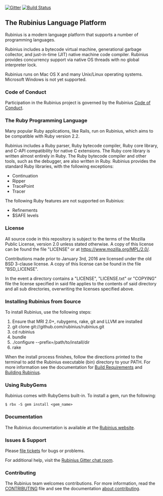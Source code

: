 [![Gitter](https://badges.gitter.im/Join%20Chat.svg)](https://gitter.im/rubinius/rubinius?utm_source=badge&utm_medium=badge&utm_campaign=pr-badge) [![Build Status](https://travis-ci.org/rubinius/rubinius.svg?branch=master)](https://travis-ci.org/rubinius/rubinius)

## The Rubinius Language Platform

Rubinius is a modern language platform that supports a number of programming
languages.

Rubinius includes a bytecode virtual machine, generational garbage collector,
and just-in-time (JIT) native machine code compiler. Rubinius provides
concurrency support via native OS threads with no global interpreter lock.

Rubinius runs on Mac OS X and many Unix/Linux operating systems.  Microsoft
Windows is not yet supported.

### Code of Conduct

Participation in the Rubinius project is governed by the Rubinius [Code of
Conduct](http://rubinius.com/code-of-conduct/).

### The Ruby Programming Language

Many popular Ruby applications, like Rails, run on Rubinius, which aims to be
compatible with Ruby version 2.2.

Rubinius includes a Ruby parser, Ruby bytecode compiler, Ruby core library,
and C-API compatibility for native C extensions. The Ruby core library is
written almost entirely in Ruby. The Ruby bytecode compiler and other tools,
such as the debugger, are also written in Ruby.  Rubinius provides the
standard Ruby libraries, with the following exceptions:

* Continuation
* Ripper
* TracePoint
* Tracer

The following Ruby features are not supported on Rubinius:

* Refinements
* $SAFE levels

### License

All source code in this repository is subject to the terms of the Mozilla Public
License, version 2.0 unless stated otherwise. A copy of this license can be
found the file "LICENSE" or at <https://www.mozilla.org/MPL/2.0/>.

Contributions made prior to January 3rd, 2016 are licensed under the old BSD
3-clause license. A copy of this license can be found in the file "BSD_LICENSE".

In the event a directory contains a "LICENSE", "LICENSE.txt" or "COPYING" file
the license specified in said file applies to the contents of said directory and
all sub directories, overwriting the licenses specified above.

### Installing Rubinius from Source

To install Rubinius, use the following steps:

1. Ensure that MRI 2.0+, rubygems, rake, git and LLVM are installed
2. git clone git://github.com/rubinius/rubinius.git
3. cd rubinius
4. bundle
5. ./configure --prefix=/path/to/install/dir
6. rake

When the install process finishes, follow the directions printed to the terminal
to add the Rubinius executable (bin) directory to your PATH. For more
information see the documentation for
[Build Requirements](http://rubinius.com/doc/en/getting-started/requirements/)
and [Building Rubinius](http://rubinius.com/doc/en/getting-started/building/).

### Using RubyGems

Rubinius comes with RubyGems built-in. To install a gem, run the following:

    $ rbx -S gem install <gem_name>

### Documentation

The Rubinius documentation is available at the [Rubinius
website](http://rubinius.com).

### Issues & Support

Please [file tickets](http://github.com/rubinius/rubinius/issues) for bugs or
problems.

For additional help, visit the
[Rubinius Gitter chat room](https://gitter.im/rubinius/rubinius).

### Contributing

The Rubinius team welcomes contributions. For more information, read the
[CONTRIBUTING](https://github.com/rubinius/rubinius/blob/master/CONTRIBUTING.md)
file and see the documentation
[about contributing](http://rubinius.com/doc/en/contributing/).
